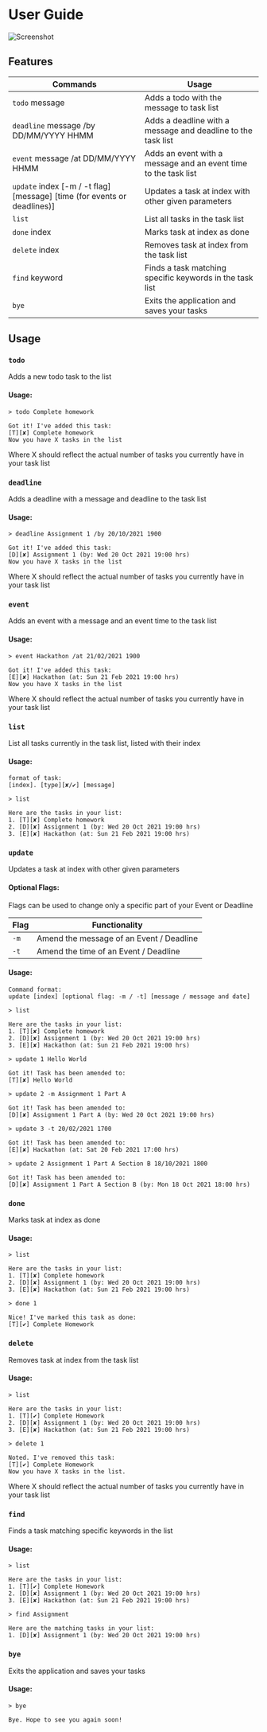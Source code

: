# User Guide

![Screenshot](./Ui.png)

## Features

| Commands                                                                   | Usage                                                           |
| -------------------------------------------------------------------------- | --------------------------------------------------------------- |
| `todo` message                                                           | Adds a todo with the message to task list                       |
| `deadline` message /by DD/MM/YYYY HHMM                                 | Adds a deadline with a message and deadline to the task list    |
| `event` message /at DD/MM/YYYY HHMM                                    | Adds an event with a message and an event time to the task list |
| `update` index [-m / -t flag] [message] [time (for events or deadlines)] | Updates a task at index with other given parameters             |
| `list`                                                                     | List all tasks in the task list                                 |
| `done` index                                                             | Marks task at index as done                                     |
| `delete` index                                                           | Removes task at index from the task list                        |
| `find` keyword                                                           | Finds a task matching specific keywords in the task list             |
| `bye`                                                                      | Exits the application and saves your tasks                      |

## Usage

### `todo`

Adds a new todo task to the list

#### Usage:

```
> todo Complete homework

Got it! I've added this task:
[T][✘] Complete homework
Now you have X tasks in the list
```

Where X should reflect the actual number of tasks you currently have in your task list

### `deadline`

Adds a deadline with a message and deadline to the task list

#### Usage:

```
> deadline Assignment 1 /by 20/10/2021 1900

Got it! I've added this task:
[D][✘] Assignment 1 (by: Wed 20 Oct 2021 19:00 hrs)
Now you have X tasks in the list
```

Where X should reflect the actual number of tasks you currently have in your task list

### `event`

Adds an event with a message and an event time to the task list

#### Usage:

```
> event Hackathon /at 21/02/2021 1900

Got it! I've added this task:
[E][✘] Hackathon (at: Sun 21 Feb 2021 19:00 hrs)
Now you have X tasks in the list
```

Where X should reflect the actual number of tasks you currently have in your task list

### `list`

List all tasks currently in the task list, listed with their index

#### Usage:

```
format of task:
[index]. [type][✘/✔] [message]
```

```
> list

Here are the tasks in your list:
1. [T][✘] Complete homework
2. [D][✘] Assignment 1 (by: Wed 20 Oct 2021 19:00 hrs)
3. [E][✘] Hackathon (at: Sun 21 Feb 2021 19:00 hrs)
```

### `update`

Updates a task at index with other given parameters

#### Optional Flags:

Flags can be used to change only a specific part of your Event or Deadline

| Flag | Functionality                            |
| ---- | ---------------------------------------- |
| `-m` | Amend the message of an Event / Deadline |
| `-t` | Amend the time of an Event / Deadline    |

#### Usage:

```
Command format:
update [index] [optional flag: -m / -t] [message / message and date]
```

```
> list

Here are the tasks in your list:
1. [T][✘] Complete homework
2. [D][✘] Assignment 1 (by: Wed 20 Oct 2021 19:00 hrs)
3. [E][✘] Hackathon (at: Sun 21 Feb 2021 19:00 hrs)

> update 1 Hello World

Got it! Task has been amended to:
[T][✘] Hello World

> update 2 -m Assignment 1 Part A

Got it! Task has been amended to:
[D][✘] Assignment 1 Part A (by: Wed 20 Oct 2021 19:00 hrs)

> update 3 -t 20/02/2021 1700

Got it! Task has been amended to:
[E][✘] Hackathon (at: Sat 20 Feb 2021 17:00 hrs)

> update 2 Assignment 1 Part A Section B 18/10/2021 1800

Got it! Task has been amended to:
[D][✘] Assignment 1 Part A Section B (by: Mon 18 Oct 2021 18:00 hrs)
```

### `done`

Marks task at index as done

#### Usage:

```
> list

Here are the tasks in your list:
1. [T][✘] Complete homework
2. [D][✘] Assignment 1 (by: Wed 20 Oct 2021 19:00 hrs)
3. [E][✘] Hackathon (at: Sun 21 Feb 2021 19:00 hrs)

> done 1

Nice! I've marked this task as done:
[T][✔] Complete Homework
```

### `delete`

Removes task at index from the task list

#### Usage:

```
> list

Here are the tasks in your list:
1. [T][✔] Complete Homework
2. [D][✘] Assignment 1 (by: Wed 20 Oct 2021 19:00 hrs)
3. [E][✘] Hackathon (at: Sun 21 Feb 2021 19:00 hrs)

> delete 1

Noted. I've removed this task:
[T][✔] Complete Homework
Now you have X tasks in the list.
```

Where X should reflect the actual number of tasks you currently have in your task list

### `find`

Finds a task matching specific keywords in the list

#### Usage:

```
> list

Here are the tasks in your list:
1. [T][✔] Complete Homework
2. [D][✘] Assignment 1 (by: Wed 20 Oct 2021 19:00 hrs)
3. [E][✘] Hackathon (at: Sun 21 Feb 2021 19:00 hrs)

> find Assignment

Here are the matching tasks in your list:
1. [D][✘] Assignment 1 (by: Wed 20 Oct 2021 19:00 hrs)
```

### `bye`

Exits the application and saves your tasks

#### Usage:

```
> bye

Bye. Hope to see you again soon!
```
